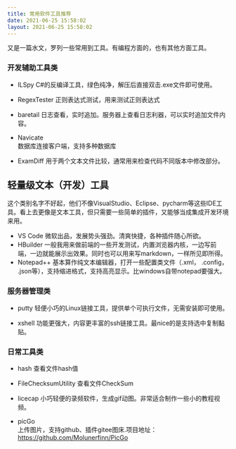 ```yaml
---
title: 常用软件工具推荐
date: 2021-06-25 15:58:02
layout: 2021-06-25 15:58:02
---
```


又是一篇水文，罗列一些常用到工具。有编程方面的，也有其他方面工具。

<!--more-->
### 开发辅助工具类

* ILSpy 
 C#的反编译工具，绿色纯净，解压后直接双击.exe文件即可使用。

* RegexTester
  正则表达式测试，用来测试正则表达式

* baretail
 日志查看，实时追加。服务器上查看日志利器，可以实时追加文件内容。

* Navicate             
 数据库连接客户端，支持多种数据库

 * ExamDiff
 用于两个文本文件比较，通常用来检查代码不同版本中修改部分。

 
 ## 轻量级文本（开发）工具
 这个类别名字不好起，他们不像VisualStudio、Eclipse、pycharm等这些IDE工具。看上去更像是文本工具，但只需要一些简单的插件，又能够当成集成开发环境来用。

 * VS Code
 微软出品，发展势头强劲。清爽快捷，各种插件随心所欲。
 * HBuilder
一般我用来做前端的一些开发测试，内置浏览器内核，一边写前端，一边就能展示出效果。同时也可以用来写markdown，一样所见即所得。
 * Notepad++
 基本算作纯文本编辑器，打开一些配置类文件（.xml， .config， .json等），支持缩进格式，支持高亮显示。比windows自带notepad要强大。

### 服务器管理类

* putty
 轻便小巧的Linux链接工具，提供单个可执行文件，无需安装即可使用。

* xshell
 功能更强大，内容更丰富的ssh链接工具。最nice的是支持选中复制黏贴。

### 日常工具类
* hash
查看文件hash值
* FileChecksumUtility
查看文件CheckSum

* licecap
小巧轻便的录频软件，生成gif动图。非常适合制作一些小的教程视频。

* picGo               
 上传图片，支持github、插件gitee图床.项目地址：https://github.com/Molunerfinn/PicGo
